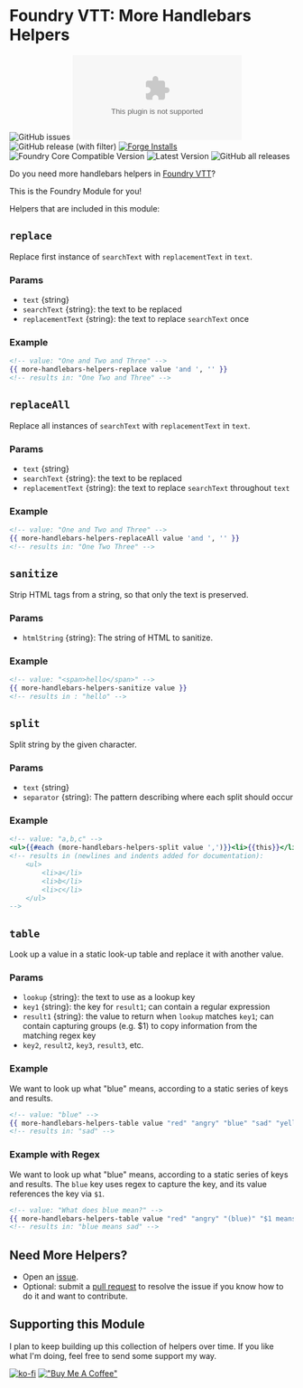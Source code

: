 # Foundry VTT: More Handlebars Helpers

![GitHub issues](https://img.shields.io/github/issues/kgar/foundry-vtt-more-handlebars-helpers?style=for-the-badge)
![Latest Release Download Count](https://img.shields.io/github/downloads/kgar/foundry-vtt-more-handlebars-helpers/latest/module.zip?color=2b82fc&label=Latest+Release+Download+Count&style=for-the-badge) ![GitHub release (with filter)](https://img.shields.io/github/v/release/kgar/foundry-vtt-more-handlebars-helpers?style=for-the-badge) [![Forge Installs](https://img.shields.io/badge/dynamic/json?label=Forge%20Installs&query=package.installs&suffix=%25&url=https%3A%2F%2Fforge-vtt.com%2Fapi%2Fbazaar%2Fpackage%2Ffoundry-vtt-more-handlebars-helpers&colorB=006400&style=for-the-badge)](https://forge-vtt.com/bazaar#package=foundry-vtt-more-handlebars-helpers) ![Foundry Core Compatible Version](https://img.shields.io/badge/dynamic/json.svg?url=https%3A%2F%2Fgithub.com%2Fkgar%2Ffoundry-vtt-more-handlebars-helpers%2Freleases%2Flatest%2Fdownload%2Fmodule.json&label=Foundry%20Version&query=$.compatibility.verified&colorB=orange&style=for-the-badge) ![Latest Version](https://img.shields.io/badge/dynamic/json.svg?url=https%3A%2F%2Fgithub.com%2Fkgar%2Ffoundry-vtt-more-handlebars-helpers%2Freleases%2Flatest%2Fdownload%2Fmodule.json&label=Latest%20Release&prefix=v&query=$.version&colorB=red&style=for-the-badge) ![GitHub all releases](https://img.shields.io/github/downloads/kgar/foundry-vtt-more-handlebars-helpers/total?style=for-the-badge)

Do you need more handlebars helpers in [Foundry VTT](https://foundryvtt.com/)?

This is the Foundry Module for you!

Helpers that are included in this module:

## `replace`

Replace first instance of `searchText` with `replacementText` in `text`.

### Params

- `text` {string}
- `searchText` {string}: the text to be replaced
- `replacementText` {string}: the text to replace `searchText` once

### Example

```handlebars
<!-- value: "One and Two and Three" -->
{{ more-handlebars-helpers-replace value 'and ', '' }}
<!-- results in: "One Two and Three" -->
```

## `replaceAll`

Replace all instances of `searchText` with `replacementText` in `text`.

### Params

- `text` {string}
- `searchText` {string}: the text to be replaced
- `replacementText` {string}: the text to replace `searchText` throughout `text`

### Example

```handlebars
<!-- value: "One and Two and Three" -->
{{ more-handlebars-helpers-replaceAll value 'and ', '' }}
<!-- results in: "One Two Three" -->
```

## `sanitize`

Strip HTML tags from a string, so that only the text is preserved.

### Params

- `htmlString` {string}: The string of HTML to sanitize.

### Example

```handlebars
<!-- value: "<span>hello</span>" -->
{{ more-handlebars-helpers-sanitize value }}
<!-- results in : "hello" -->
```

## `split`

Split string by the given character.

### Params

- `text` {string}
- `separator` {string}: The pattern describing where each split should occur

### Example

```handlebars
<!-- value: "a,b,c" -->
<ul>{{#each (more-handlebars-helpers-split value ',')}}<li>{{this}}</li>{{/each}}</ul>
<!-- results in (newlines and indents added for documentation): 
    <ul>
        <li>a</li>
        <li>b</li>
        <li>c</li>
    </ul> 
-->
```

## `table`

Look up a value in a static look-up table and replace it with another value.

### Params

- `lookup` {string}: the text to use as a lookup key
- `key1` {string}: the key for `result1`; can contain a regular expression
- `result1` {string}: the value to return when `lookup` matches `key1`; can contain capturing groups (e.g. $1) to copy information from the matching regex key
- `key2`, `result2`, `key3`, `result3`, etc.

### Example

We want to look up what "blue" means, according to a static series of keys and results.

```handlebars
<!-- value: "blue" -->
{{ more-handlebars-helpers-table value "red" "angry" "blue" "sad" "yellow" "envious" "green" "happy" }}
<!-- results in: "sad" -->
```

### Example with Regex

We want to look up what "blue" means, according to a static series of keys and results. The `blue` key uses regex to capture the key, and its value references the key via `$1`.

```handlebars
<!-- value: "What does blue mean?" -->
{{ more-handlebars-helpers-table value "red" "angry" "(blue)" "$1 means sad" "yellow" "envious" "green" "happy" }}
<!-- results in: "blue means sad" -->
```

## Need More Helpers?

- Open an [issue](https://github.com/kgar/foundry-vtt-more-handlebars-helpers/issues/new).
- Optional: submit a [pull request](https://github.com/kgar/foundry-vtt-more-handlebars-helpers/compare) to resolve the issue if you know how to do it and want to contribute.

## Supporting this Module

I plan to keep building up this collection of helpers over time. If you like what I'm doing, feel free to send some support my way.

[![ko-fi](https://ko-fi.com/img/githubbutton_sm.svg)](ko-fi.com/iamkgar) [!["Buy Me A Coffee"](https://www.buymeacoffee.com/assets/img/custom_images/orange_img.png)](https://www.buymeacoffee.com/kgar)
